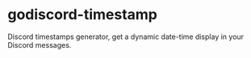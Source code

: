 # godiscord-timestamp
Discord timestamps generator, get a dynamic date-time display in your Discord messages.
